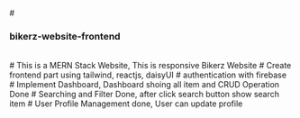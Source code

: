
#   <h3>b i k e r z - w e b s i t e - f r o n t e n d </h3> <br />
#   This is a MERN Stack Website, This is responsive Bikerz Website
#   Create frontend part using tailwind, reactjs, daisyUI
#   authentication with firebase
#   Implement Dashboard, Dashboard shoing all item and CRUD Operation Done
#   Searching and Filter Done, after click search button show search item
#   User Profile Management done, User can update profile
